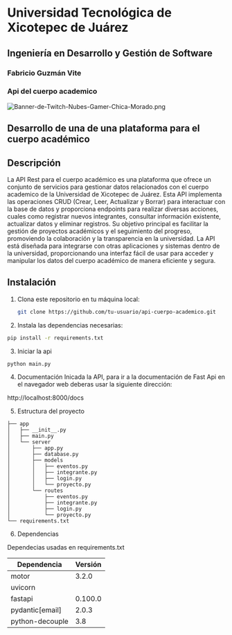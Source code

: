 # Universidad Tecnológica de Xicotepec de Juárez
## Ingeniería en Desarrollo y Gestión de Software
### Fabricio Guzmán Vite
###  Api del cuerpo academico

![Banner-de-Twitch-Nubes-Gamer-Chica-Morado.png](https://i.postimg.cc/15q3LFXF/Banner-de-Twitch-Nubes-Gamer-Chica-Morado.png)

## Desarrollo de una de una plataforma para el cuerpo académico

## Descripción
La API Rest para el cuerpo académico es una plataforma que ofrece un conjunto de servicios para gestionar datos relacionados con el cuerpo academico de la Universidad de Xicotepec de Juárez. Esta API implementa las operaciones CRUD (Crear, Leer, Actualizar y Borrar) para interactuar con la base de datos y proporciona endpoints para realizar diversas acciones, cuales como registrar nuevos integrantes, consultar información existente, actualizar datos y eliminar registros. Su objetivo principal es facilitar la gestión de proyectos académicos y el seguimiento del progreso, promoviendo la colaboración y la transparencia en la universidad. La API está diseñada para integrarse con otras aplicaciones y sistemas dentro de la universidad, proporcionando una interfaz fácil de usar para acceder y manipular los datos del cuerpo académico de manera eficiente y segura.

## Instalación

1. Clona este repositorio en tu máquina local:

   ```bash
   git clone https://github.com/tu-usuario/api-cuerpo-academico.git

2. Instala las dependencias necesarias:

  ```bash Instalacion
  pip install -r requirements.txt
  ```

3. Iniciar la api

  ```bash Instalacion
  python main.py
  ```

4. Documentación
Inicada la API, para ir a la documentación de Fast Api en el navegador web deberas usar la siguiente dirección:

http://localhost:8000/docs

5. Estructura del proyecto

 ```
├── app
│   ├── __init__.py
│   ├── main.py
│   └── server
│       ├── app.py
│       ├── database.py
│       ├── models
│       │   ├── eventos.py
│       │   ├── integrante.py
│       │   ├── login.py
│       │   └── proyecto.py
│       └── routes
│           ├── eventos.py
│           ├── integrante.py
│           ├── login.py
│           └── proyecto.py
└── requirements.txt
 ```

6. Dependencias

Dependecias usadas en requirements.txt

| Dependencia          | Versión  |
|----------------------|----------|
| motor                | 3.2.0    |
| uvicorn              |          |
| fastapi              | 0.100.0  |
| pydantic[email]      | 2.0.3    |
| python-decouple      | 3.8      |
